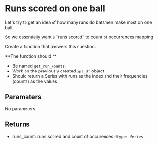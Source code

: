 # Runs scored on one ball

Let's try to get an idea of how many runs do batsmen make most on one ball.

So we essentially want a "runs scored" to count of occurrences mapping

Create a function that answers this question.

**The function should **
- Be named `get_run_counts`
- Work on the previously created `ipl_df` object
- Should return a Series with runs as the index and their frequencies (counts) as the values

## Parameters
No parameters


## Returns
- runs_count: runs scored and count of occurences `dtype: Series`
